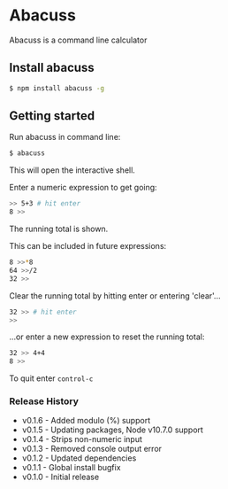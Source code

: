 Abacuss
=======

Abacuss is a command line calculator

Install abacuss
---------------

```bash
$ npm install abacuss -g
```

Getting started
---------------

Run abacuss in command line:
```bash
$ abacuss
```
This will open the interactive shell.

Enter a numeric expression to get going:
```bash
>> 5+3 # hit enter
8 >>
```

The running total is shown.

This can be included in future expressions:
```bash
8 >>*8
64 >>/2
32 >>
```

Clear the running total by hitting enter or entering 'clear'...
```bash
32 >> # hit enter
>>
```

...or enter a new expression to reset the running total:
```bash
32 >> 4+4
8 >>
```

To quit enter `control-c`

### Release History ###
- v0.1.6 - Added modulo (%) support
- v0.1.5 - Updating packages, Node v10.7.0 support
- v0.1.4 - Strips non-numeric input
- v0.1.3 - Removed console output error
- v0.1.2 - Updated dependencies
- v0.1.1 - Global install bugfix
- v0.1.0 - Initial release
